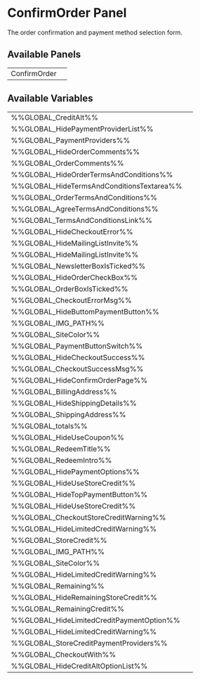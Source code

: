 # <span class="jumptarget"> ConfirmOrder Panel </span>

The order confirmation and payment method selection form.

## <span class="jumptarget"> Available Panels </span>
|||
|---|---|
| ConfirmOrder |

## <span class="jumptarget"> Available Variables </span>
|||
|---|---|
| %%GLOBAL_CreditAlt%% |
| %%GLOBAL_HidePaymentProviderList%% |
| %%GLOBAL_PaymentProviders%% |
| %%GLOBAL_HideOrderComments%% |
| %%GLOBAL_OrderComments%% |
| %%GLOBAL_HideOrderTermsAndConditions%% |
| %%GLOBAL_HideTermsAndConditionsTextarea%% |
| %%GLOBAL_OrderTermsAndConditions%% |
| %%GLOBAL_AgreeTermsAndConditions%% |
| %%GLOBAL_TermsAndConditionsLink%% |
| %%GLOBAL_HideCheckoutError%% |
| %%GLOBAL_HideMailingListInvite%% |
| %%GLOBAL_HideMailingListInvite%% |
| %%GLOBAL_NewsletterBoxIsTicked%% |
| %%GLOBAL_HideOrderCheckBox%% |
| %%GLOBAL_OrderBoxIsTicked%% |
| %%GLOBAL_CheckoutErrorMsg%% |
| %%GLOBAL_HideButtomPaymentButton%% |
| %%GLOBAL_IMG_PATH%% |
| %%GLOBAL_SiteColor%% |
| %%GLOBAL_PaymentButtonSwitch%% |
| %%GLOBAL_HideCheckoutSuccess%% |
| %%GLOBAL_CheckoutSuccessMsg%% |
| %%GLOBAL_HideConfirmOrderPage%% |
| %%GLOBAL_BillingAddress%% |
| %%GLOBAL_HideShippingDetails%% |
| %%GLOBAL_ShippingAddress%% |
| %%GLOBAL_totals%% |
| %%GLOBAL_HideUseCoupon%% |
| %%GLOBAL_RedeemTitle%% |
| %%GLOBAL_RedeemIntro%% |
| %%GLOBAL_HidePaymentOptions%% |
| %%GLOBAL_HideUseStoreCredit%% |
| %%GLOBAL_HideTopPaymentButton%% |
| %%GLOBAL_HideUseStoreCredit%% |
| %%GLOBAL_CheckoutStoreCreditWarning%% |
| %%GLOBAL_HideLimitedCreditWarning%% |
| %%GLOBAL_StoreCredit%% |
| %%GLOBAL_IMG_PATH%% |
| %%GLOBAL_SiteColor%% |
| %%GLOBAL_HideLimitedCreditWarning%% |
| %%GLOBAL_Remaining%% |
| %%GLOBAL_HideRemainingStoreCredit%% |
| %%GLOBAL_RemainingCredit%% |
| %%GLOBAL_HideLimitedCreditPaymentOption%% |
| %%GLOBAL_HideLimitedCreditWarning%% |
| %%GLOBAL_StoreCreditPaymentProviders%% |
| %%GLOBAL_CheckoutWith%% |
| %%GLOBAL_HideCreditAltOptionList%% |
